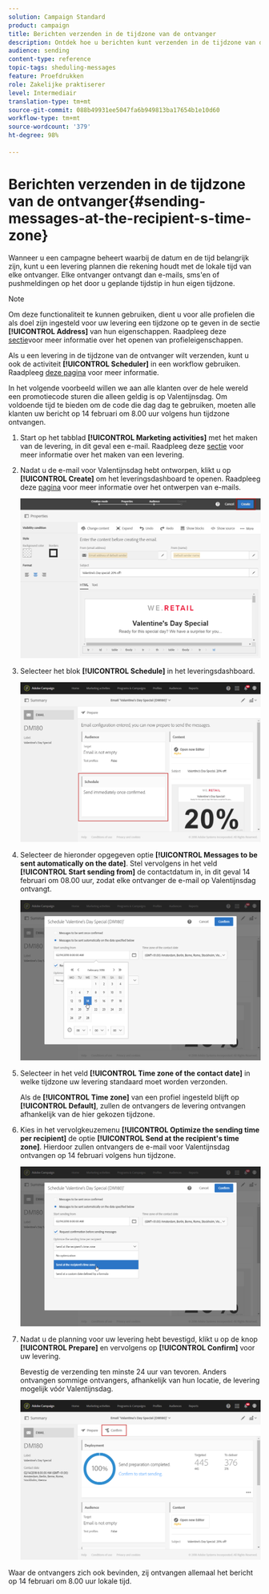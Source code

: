 ```yaml
---
solution: Campaign Standard
product: campaign
title: Berichten verzenden in de tijdzone van de ontvanger
description: Ontdek hoe u berichten kunt verzenden in de tijdzone van de ontvanger.
audience: sending
content-type: reference
topic-tags: sheduling-messages
feature: Proefdrukken
role: Zakelijke praktiserer
level: Intermediair
translation-type: tm+mt
source-git-commit: 088b49931ee5047fa6b949813ba17654b1e10d60
workflow-type: tm+mt
source-wordcount: '379'
ht-degree: 98%

---
```



# Berichten verzenden in de tijdzone van de ontvanger{#sending-messages-at-the-recipient-s-time-zone}

Wanneer u een campagne beheert waarbij de datum en de tijd belangrijk zijn, kunt u een levering plannen die rekening houdt met de lokale tijd van elke ontvanger. Elke ontvanger ontvangt dan e-mails, sms&#39;en of pushmeldingen op het door u geplande tijdstip in hun eigen tijdzone.

>[!NOTE]
>
>Om deze functionaliteit te kunnen gebruiken, dient u voor alle profielen die als doel zijn ingesteld voor uw levering een tijdzone op te geven in de sectie **[!UICONTROL Address]** van hun eigenschappen. Raadpleeg deze [sectie](../../audiences/using/editing-profiles.md)voor meer informatie over het openen van profieleigenschappen.

Als u een levering in de tijdzone van de ontvanger wilt verzenden, kunt u ook de activiteit **[!UICONTROL Scheduler]** in een workflow gebruiken. Raadpleeg [deze pagina](../../automating/using/scheduler.md) voor meer informatie.

In het volgende voorbeeld willen we aan alle klanten over de hele wereld een promotiecode sturen die alleen geldig is op Valentijnsdag. Om voldoende tijd te bieden om de code die dag dag te gebruiken, moeten alle klanten uw bericht op 14 februari om 8.00 uur volgens hun tijdzone ontvangen.

1. Start op het tabblad **[!UICONTROL Marketing activities]** met het maken van de levering, in dit geval een e-mail. Raadpleeg deze [sectie](../../channels/using/creating-an-email.md) voor meer informatie over het maken van een levering.
1. Nadat u de e-mail voor Valentijnsdag hebt ontworpen, klikt u op **[!UICONTROL Create]** om het leveringsdashboard te openen. Raadpleeg deze [pagina](../../designing/using/personalization.md#example-email-personalization) voor meer informatie over het ontwerpen van e-mails.

   ![](assets/send-time_opt_valentine_1.png)

1. Selecteer het blok **[!UICONTROL Schedule]** in het leveringsdashboard.

   ![](assets/send-time_opt_valentine_2.png)

1. Selecteer de hieronder opgegeven optie **[!UICONTROL Messages to be sent automatically on the date]**. Stel vervolgens in het veld **[!UICONTROL Start sending from]** de contactdatum in, in dit geval 14 februari om 08.00 uur, zodat elke ontvanger de e-mail op Valentijnsdag ontvangt.

   ![](assets/send-time_opt_valentine.png)

1. Selecteer in het veld **[!UICONTROL Time zone of the contact date]** in welke tijdzone uw levering standaard moet worden verzonden.

   Als de **[!UICONTROL Time zone]** van een profiel ingesteld blijft op **[!UICONTROL Default]**, zullen de ontvangers de levering ontvangen afhankelijk van de hier gekozen tijdzone.

1. Kies in het vervolgkeuzemenu **[!UICONTROL Optimize the sending time per recipient]** de optie **[!UICONTROL Send at the recipient's time zone]**. Hierdoor zullen ontvangers de e-mail voor Valentijnsdag ontvangen op 14 februari volgens hun tijdzone.

   ![](assets/send-time_opt_valentine_3.png)

1. Nadat u de planning voor uw levering hebt bevestigd, klikt u op de knop **[!UICONTROL Prepare]** en vervolgens op **[!UICONTROL Confirm]** voor uw levering.

   Bevestig de verzending ten minste 24 uur van tevoren. Anders ontvangen sommige ontvangers, afhankelijk van hun locatie, de levering mogelijk vóór Valentijnsdag.

   ![](assets/send-time_opt_valentine_4.png)

Waar de ontvangers zich ook bevinden, zij ontvangen allemaal het bericht op 14 februari om 8.00 uur lokale tijd.
